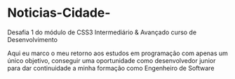 # Noticias-Cidade-
Desafia 1 do módulo de CSS3 Intermediário & Avançado curso de Desenvolvimento 

Aqui eu marco o meu retorno aos estudos em programação com apenas um único objetivo, conseguir uma oportunidade como desenvolvedor junior para dar continuidade a minha formação como Engenheiro de Software
